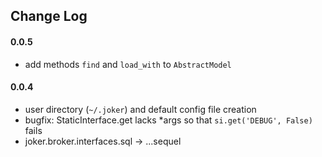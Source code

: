
Change Log
----------

#### 0.0.5

* add methods `find` and `load_with` to `AbstractModel`


#### 0.0.4

* user directory (`~/.joker`) and default config file creation 
* bugfix: StaticInterface.get lacks *args so that `si.get('DEBUG', False)` fails 
* joker.broker.interfaces.sql -> ...sequel
